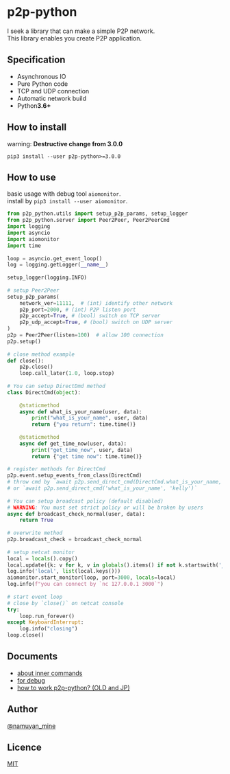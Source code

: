 p2p-python
==========
I seek a library that can make a simple P2P network.  
This library enables you create P2P application.

## Specification
* Asynchronous IO
* Pure Python code
* TCP and UDP connection
* Automatic network build
* Python**3.6+**

## How to install
warning: **Destructive change from 3.0.0**
```commandline
pip3 install --user p2p-python>=3.0.0
```

## How to use
basic usage with debug tool `aiomonitor`.  
install by `pip3 install --user aiomonitor`.  
```python
from p2p_python.utils import setup_p2p_params, setup_logger
from p2p_python.server import Peer2Peer, Peer2PeerCmd
import logging
import asyncio
import aiomonitor
import time
 
loop = asyncio.get_event_loop()
log = logging.getLogger(__name__)
 
setup_logger(logging.INFO)
 
# setup Peer2Peer
setup_p2p_params(
    network_ver=11111,  # (int) identify other network
    p2p_port=2000, # (int) P2P listen port
    p2p_accept=True, # (bool) switch on TCP server
    p2p_udp_accept=True, # (bool) switch on UDP server
)
p2p = Peer2Peer(listen=100)  # allow 100 connection
p2p.setup()
 
# close method example
def close():
    p2p.close()
    loop.call_later(1.0, loop.stop)
 
# You can setup DirectDmd method
class DirectCmd(object):
 
    @staticmethod
    async def what_is_your_name(user, data):
        print("what_is_your_name", user, data)
        return {"you return": time.time()}
 
    @staticmethod
    async def get_time_now(user, data):
        print("get_time_now", user, data)
        return {"get time now": time.time()}
 
# register methods for DirectCmd
p2p.event.setup_events_from_class(DirectCmd)
# throw cmd by `await p2p.send_direct_cmd(DirectCmd.what_is_your_name, 'kelly')`
# or `await p2p.send_direct_cmd('what_is_your_name', 'kelly')`
 
# You can setup broadcast policy (default disabled)
# WARNING: You must set strict policy or will be broken by users
async def broadcast_check_normal(user, data):
    return True
 
# overwrite method
p2p.broadcast_check = broadcast_check_normal
 
# setup netcat monitor
local = locals().copy()
local.update({k: v for k, v in globals().items() if not k.startswith('__')})
log.info('local', list(local.keys()))
aiomonitor.start_monitor(loop, port=3000, locals=local)
log.info(f"you can connect by `nc 127.0.0.1 3000`")
 
# start event loop
# close by `close()` on netcat console
try:
    loop.run_forever()
except KeyboardInterrupt:
    log.info("closing")
loop.close()
```

## Documents
* [about inner commands](doc/COMMANDS.md)
* [for debug](doc/FOR_DEBUG.md)
* [how to work p2p-python? (OLD and JP)](https://ameblo.jp/namuyan/entry-12398575560.html)

## Author
[@namuyan_mine](http://twitter.com/namuyan_mine/)

## Licence
[MIT](LICENSE)
